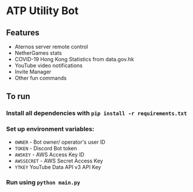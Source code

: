 # ATP Utility Bot
## Features
- Aternos server remote control
- NetherGames stats
- COVID-19 Hong Kong Statistics from data.gov.hk
- YouTube video notifications
- Invite Manager
- Other fun commands
## To run
### Install all dependencies with `pip install -r requirements.txt`
### Set up environment variables:
- `OWNER` - Bot owner/ operator's user ID
- `TOKEN` - Discord Bot token
- `AWSKEY` - AWS Access Key ID
- `AWSSECRET` - AWS Secret Access Key
- `YTKEY` YouTube Data API v3 API Key
### Run using `python main.py`